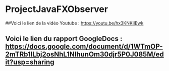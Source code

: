 # ProjectJavaFXObserver

##Voici le lien de la vidéo Youtube : https://youtu.be/hx3KNKilEwk

## Voici le lien du rapport GoogleDocs : https://docs.google.com/document/d/1WTmOP-2mTRb1lLbj2osNhL1NlhunOm30djr5P0J085M/edit?usp=sharing
